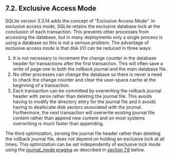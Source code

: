 ## 7\.2\.  Exclusive Access Mode


SQLite version 3\.3\.14 adds the concept of "Exclusive Access Mode".
In exclusive access mode, SQLite retains the exclusive
database lock at the conclusion of each transaction. This prevents
other processes from accessing the database, but in many deployments
only a single process is using a database so this is not a
serious problem. The advantage of exclusive access mode is that
disk I/O can be reduced in three ways:


1. It is not necessary to increment the change counter in the
database header for transactions after the first transaction. This
will often save a write of page one to both the rollback
journal and the main database file.
2. No other processes can change the database so there is never
a need to check the change counter and clear the user\-space cache
at the beginning of a transaction.
3. Each transaction can be committed by overwriting the rollback
journal header with zeros rather than deleting the journal file.
This avoids having to modify the directory entry for the journal file
and it avoids having to deallocate disk sectors associated with the
journal. Furthermore, the next transaction will overwrite existing
journal file content rather than append new content and on most systems
overwriting is much faster than appending.


The third optimization, zeroing the journal file header rather than
deleting the rollback journal file,
does not depend on holding an exclusive lock at all times.
This optimization can be set independently of exclusive lock mode
using the [journal\_mode pragma](pragma.html#pragma_journal_mode)
as described in [section 7\.6](#section_7_6) below.



